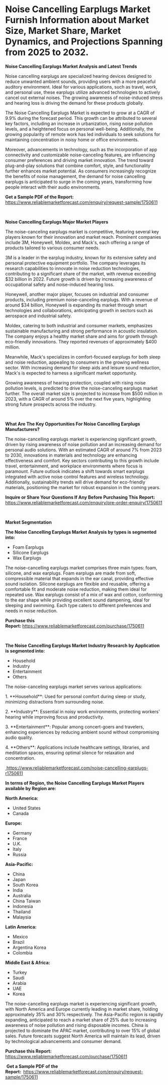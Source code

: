 <p><h1>Noise Cancelling Earplugs Market Furnish Information about Market Size, Market Share, Market Dynamics, and Projections Spanning from 2025 to 2032.</h1></p><p><strong>Noise Cancelling Earplugs Market Analysis and Latest Trends</strong></p>
<p><p>Noise cancelling earplugs are specialized hearing devices designed to reduce unwanted ambient sounds, providing users with a more peaceful auditory environment. Ideal for various applications, such as travel, work, and personal use, these earplugs utilize advanced technologies to actively cancel out external noises. The growing awareness of noise-induced stress and hearing loss is driving the demand for these products globally.</p><p>The Noise Cancelling Earplugs Market is expected to grow at a CAGR of 9.9% during the forecast period. This growth can be attributed to several key factors, including an increase in urbanization, rising noise pollution levels, and a heightened focus on personal well-being. Additionally, the growing popularity of remote work has led individuals to seek solutions for maintaining concentration in noisy home or office environments.</p><p>Moreover, advancements in technology, such as the incorporation of app connectivity and customizable noise-canceling features, are influencing consumer preferences and driving market innovation. The trend toward plug-and-play solutions that combine comfort, style, and functionality further enhances market potential. As consumers increasingly recognize the benefits of noise management, the demand for noise cancelling earplugs is anticipated to surge in the coming years, transforming how people interact with their audio environments.</p></p>
<p><strong>Get a Sample PDF of the Report:&nbsp;</strong> <a href="https://www.reliablemarketforecast.com/enquiry/request-sample/1750611?utm_campaign=3554&utm_medium=2&utm_source=Github&utm_content=ia&utm_term=15042025&utm_id=noise-cancelling-earplugs">https://www.reliablemarketforecast.com/enquiry/request-sample/1750611</a></p>
<p>&nbsp;</p>
<p><strong>Noise Cancelling Earplugs Major Market Players</strong></p>
<p><p>The noise-canceling earplugs market is competitive, featuring several key players known for their innovation and market reach. Prominent companies include 3M, Honeywell, Moldex, and Mack's, each offering a range of products tailored to various consumer needs.</p><p>3M is a leader in the earplug industry, known for its extensive safety and personal protective equipment portfolio. The company leverages its research capabilities to innovate in noise reduction technologies, contributing to a significant share of the market, with revenue exceeding $32 billion in 2022. Future growth is driven by increasing awareness of occupational safety and noise-induced hearing loss.</p><p>Honeywell, another major player, focuses on industrial and consumer products, including premium noise-canceling earplugs. With a revenue of around $34 billion, Honeywell is expanding its market through smart technologies and collaborations, anticipating growth in sectors such as aerospace and industrial safety.</p><p>Moldex, catering to both industrial and consumer markets, emphasizes sustainable manufacturing and strong performance in acoustic insulation. The company enjoys a healthy market share and aims for growth through eco-friendly innovations. They reported revenues of approximately $400 million.</p><p>Meanwhile, Mack's specializes in comfort-focused earplugs for both sleep and noise reduction, appealing to consumers in the growing wellness sector. With increasing demand for sleep aids and leisure sound reduction, Mack's is expected to harness a significant market opportunity.</p><p>Growing awareness of hearing protection, coupled with rising noise pollution levels, is predicted to drive the noise-canceling earplugs market further. The overall market size is projected to increase from $500 million in 2023, with a CAGR of around 5% over the next five years, highlighting strong future prospects across the industry.</p></p>
<p>&nbsp;</p>
<p><strong>What Are The Key Opportunities For Noise Cancelling Earplugs Manufacturers?</strong></p>
<p><p>The noise-cancelling earplugs market is experiencing significant growth, driven by rising awareness of noise pollution and an increasing demand for personal audio solutions. With an estimated CAGR of around 7% from 2023 to 2030, innovations in materials and technology are enhancing effectiveness and comfort. Key sectors contributing to this growth include travel, entertainment, and workplace environments where focus is paramount. Future outlook indicates a shift towards smart earplugs integrated with active noise control features and wireless technology. Additionally, sustainability trends will drive demand for eco-friendly materials, positioning the market for robust expansion in the coming years.</p></p>
<p><strong>Inquire or Share Your Questions If Any Before Purchasing This Report:</strong> <a href="https://www.reliablemarketforecast.com/enquiry/pre-order-enquiry/1750611?utm_campaign=3554&utm_medium=2&utm_source=Github&utm_content=ia&utm_term=15042025&utm_id=noise-cancelling-earplugs">https://www.reliablemarketforecast.com/enquiry/pre-order-enquiry/1750611</a></p>
<p>&nbsp;</p>
<p><strong>Market Segmentation</strong></p>
<p><strong>The Noise Cancelling Earplugs Market Analysis by types is segmented into:</strong></p>
<p><ul><li>Foam Earplugs</li><li>Silicone Earplugs</li><li>Wax Earplugs</li></ul></p>
<p><p>The noise-cancelling earplugs market comprises three main types: foam, silicone, and wax earplugs. Foam earplugs are made from soft, compressible material that expands in the ear canal, providing effective sound isolation. Silicone earplugs are flexible and reusable, offering a comfortable fit and moderate noise reduction, making them ideal for repeated use. Wax earplugs consist of a mix of wax and cotton, conforming to the ear shape while providing excellent sound dampening, ideal for sleeping and swimming. Each type caters to different preferences and needs in noise reduction.</p></p>
<p><strong>Purchase this Report:&nbsp;</strong><a href="https://www.reliablemarketforecast.com/purchase/1750611?utm_campaign=3554&utm_medium=2&utm_source=Github&utm_content=ia&utm_term=15042025&utm_id=noise-cancelling-earplugs">https://www.reliablemarketforecast.com/purchase/1750611</a></p>
<p>&nbsp;</p>
<p><strong>The Noise Cancelling Earplugs Market Industry Research by Application is segmented into:</strong></p>
<p><ul><li>Household</li><li>Industry</li><li>Entertainment</li><li>Others</li></ul></p>
<p><p>The noise-canceling earplugs market serves various applications: </p><p>1. **Household**: Used for personal comfort during sleep or study, minimizing distractions from surrounding noise.</p><p>2. **Industry**: Essential in noisy work environments, protecting workers' hearing while improving focus and productivity.</p><p>3. **Entertainment**: Popular among concert-goers and travelers, enhancing experiences by reducing ambient sound without compromising audio quality.</p><p>4. **Others**: Applications include healthcare settings, libraries, and meditation spaces, ensuring optimal silence for relaxation and concentration.</p></p>
<p><a href="https://www.reliablemarketforecast.com/noise-cancelling-earplugs-r1750611?utm_campaign=3554&utm_medium=2&utm_source=Github&utm_content=ia&utm_term=15042025&utm_id=noise-cancelling-earplugs">&nbsp;https://www.reliablemarketforecast.com/noise-cancelling-earplugs-r1750611</a></p>
<p><strong>In terms of Region, the Noise Cancelling Earplugs Market Players available by Region are:</strong></p>
<p>
    <p> <strong> North America: </strong>
        <ul>
            <li>United States</li>
            <li>Canada</li>
        </ul>
        </p> 
    <p> <strong> Europe: </strong>
        <ul>
            <li>Germany</li>
            <li>France</li>
            <li>U.K.</li>
            <li>Italy</li>
            <li>Russia</li>
        </ul>
        </p> 
    <p> <strong> Asia-Pacific: </strong>
        <ul>
            <li>China</li>
            <li>Japan</li>
            <li>South Korea</li>
            <li>India</li>
            <li>Australia</li>
            <li>China Taiwan</li>
            <li>Indonesia</li>
            <li>Thailand</li>
            <li>Malaysia</li>
        </ul>
        </p> 
    <p> <strong> Latin America: </strong>
        <ul>
            <li>Mexico</li>
            <li>Brazil</li>
            <li>Argentina Korea</li>
            <li>Colombia</li>
        </ul>
        </p> 
    <p> <strong> Middle East & Africa: </strong>
        <ul>
            <li>Turkey</li>
            <li>Saudi</li>
            <li>Arabia</li>
            <li>UAE</li>
            <li>Korea</li>
        </ul>
    </p>
    </p>
<p><p>The noise-cancelling earplugs market is experiencing significant growth, with North America and Europe currently leading in market share, holding approximately 35% and 30% respectively. The Asia-Pacific region is rapidly expanding, anticipated to reach a market share of 25% due to increasing awareness of noise pollution and rising disposable incomes. China is projected to dominate the APAC market, contributing to over 15% of global sales. Future forecasts suggest North America will maintain its lead, driven by technological advancements and consumer demand.</p></p>
<p><strong>Purchase this Report: </strong><a href="https://www.reliablemarketforecast.com/purchase/1750611?utm_campaign=3554&utm_medium=2&utm_source=Github&utm_content=ia&utm_term=15042025&utm_id=noise-cancelling-earplugs">https://www.reliablemarketforecast.com/purchase/1750611</a></p>
<p>&nbsp;<strong>Get a Sample PDF of the Report:&nbsp;&nbsp;</strong><a href="https://www.reliablemarketforecast.com/enquiry/request-sample/1750611?utm_campaign=3554&utm_medium=2&utm_source=Github&utm_content=ia&utm_term=15042025&utm_id=noise-cancelling-earplugs">https://www.reliablemarketforecast.com/enquiry/request-sample/1750611</a></p>
<p><strong></strong></p>
<p><p></p><p></p><p></p></p>